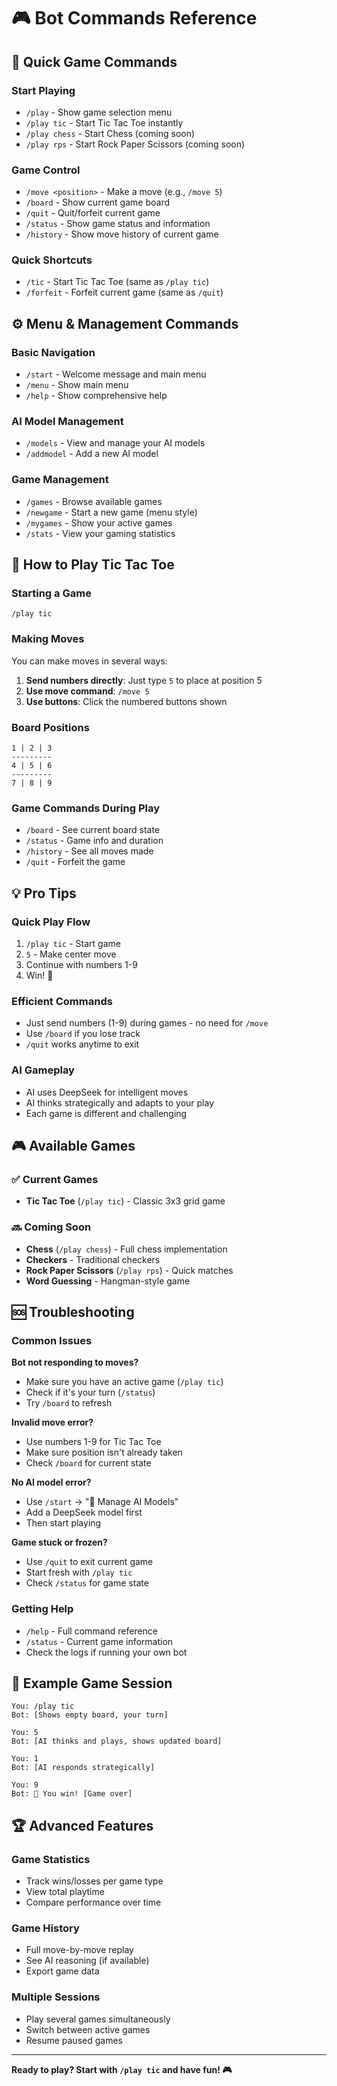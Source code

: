 # 🎮 Bot Commands Reference

## 🚀 Quick Game Commands

### Start Playing
- `/play` - Show game selection menu
- `/play tic` - Start Tic Tac Toe instantly
- `/play chess` - Start Chess (coming soon)
- `/play rps` - Start Rock Paper Scissors (coming soon)

### Game Control
- `/move <position>` - Make a move (e.g., `/move 5`)
- `/board` - Show current game board
- `/quit` - Quit/forfeit current game
- `/status` - Show game status and information
- `/history` - Show move history of current game

### Quick Shortcuts
- `/tic` - Start Tic Tac Toe (same as `/play tic`)
- `/forfeit` - Forfeit current game (same as `/quit`)

## ⚙️ Menu & Management Commands

### Basic Navigation
- `/start` - Welcome message and main menu
- `/menu` - Show main menu
- `/help` - Show comprehensive help

### AI Model Management
- `/models` - View and manage your AI models
- `/addmodel` - Add a new AI model

### Game Management
- `/games` - Browse available games
- `/newgame` - Start a new game (menu style)
- `/mygames` - Show your active games
- `/stats` - View your gaming statistics

## 🎯 How to Play Tic Tac Toe

### Starting a Game
```
/play tic
```

### Making Moves
You can make moves in several ways:

1. **Send numbers directly**: Just type `5` to place at position 5
2. **Use move command**: `/move 5` 
3. **Use buttons**: Click the numbered buttons shown

### Board Positions
```
1 | 2 | 3
---------
4 | 5 | 6
---------
7 | 8 | 9
```

### Game Commands During Play
- `/board` - See current board state
- `/status` - Game info and duration
- `/history` - See all moves made
- `/quit` - Forfeit the game

## 💡 Pro Tips

### Quick Play Flow
1. `/play tic` - Start game
2. `5` - Make center move
3. Continue with numbers 1-9
4. Win! 🎉

### Efficient Commands
- Just send numbers (1-9) during games - no need for `/move`
- Use `/board` if you lose track
- `/quit` works anytime to exit

### AI Gameplay
- AI uses DeepSeek for intelligent moves
- AI thinks strategically and adapts to your play
- Each game is different and challenging

## 🎮 Available Games

### ✅ Current Games
- **Tic Tac Toe** (`/play tic`) - Classic 3x3 grid game

### 🔜 Coming Soon
- **Chess** (`/play chess`) - Full chess implementation
- **Checkers** - Traditional checkers
- **Rock Paper Scissors** (`/play rps`) - Quick matches
- **Word Guessing** - Hangman-style game

## 🆘 Troubleshooting

### Common Issues

**Bot not responding to moves?**
- Make sure you have an active game (`/play tic`)
- Check if it's your turn (`/status`)
- Try `/board` to refresh

**Invalid move error?**
- Use numbers 1-9 for Tic Tac Toe
- Make sure position isn't already taken
- Check `/board` for current state

**No AI model error?**
- Use `/start` → "🤖 Manage AI Models"
- Add a DeepSeek model first
- Then start playing

**Game stuck or frozen?**
- Use `/quit` to exit current game
- Start fresh with `/play tic`
- Check `/status` for game state

### Getting Help
- `/help` - Full command reference
- `/status` - Current game information
- Check the logs if running your own bot

## 🎪 Example Game Session

```
You: /play tic
Bot: [Shows empty board, your turn]

You: 5
Bot: [AI thinks and plays, shows updated board]

You: 1  
Bot: [AI responds strategically]

You: 9
Bot: 🎉 You win! [Game over]
```

## 🏆 Advanced Features

### Game Statistics
- Track wins/losses per game type
- View total playtime
- Compare performance over time

### Game History
- Full move-by-move replay
- See AI reasoning (if available)
- Export game data

### Multiple Sessions
- Play several games simultaneously
- Switch between active games
- Resume paused games

---

**Ready to play? Start with `/play tic` and have fun! 🎮**